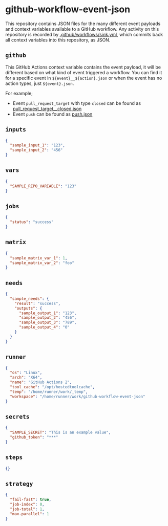 # github-workflow-event-json

This repository contains JSON files for the many different event payloads and context variables available to a GitHub workflow.
Any activity on this repository is recorded by [.github/workflows/sink.yml](.github/workflows/sink.yml), which commits back all context variables into this repository, as JSON.

## `github`

This GitHub Actions context variable contains the event payload, it will be different based on what kind of event triggered a workflow.
You can find it for a specific event in `${event}__${action}.json` or when the event has no action types, just `${event}.json`.

For example;

- Event `pull_request_target` with type `closed` can be found as [pull_request_target__closed.json](./pull_request_target__closed.json)
- Event `push` can be found as [push.json](./push.json)

## `inputs`

```json
{
  "sample_input_1": "123",
  "sample_input_2": "456"
}

```

## `vars`

```json
{
  "SAMPLE_REPO_VARIABLE": "123"
}

```

## `jobs`

```json
{
  "status": "success"
}

```

## `matrix`

```json
{
  "sample_matrix_var_1": 1,
  "sample_matrix_var_2": "foo"
}

```

## `needs`

```json
{
  "sample_needs": {
    "result": "success",
    "outputs": {
      "sample_output_1": "123",
      "sample_output_2": "456",
      "sample_output_3": "789",
      "sample_output_4": "0"
    }
  }
}

```

## `runner`

```json
{
  "os": "Linux",
  "arch": "X64",
  "name": "GitHub Actions 2",
  "tool_cache": "/opt/hostedtoolcache",
  "temp": "/home/runner/work/_temp",
  "workspace": "/home/runner/work/github-workflow-event-json"
}

```

## `secrets`

```json
{
  "SAMPLE_SECRET": "This is an example value",
  "github_token": "***"
}

```

## `steps`

```json
{}

```

## `strategy`

```json
{
  "fail-fast": true,
  "job-index": 0,
  "job-total": 1,
  "max-parallel": 1
}

```
